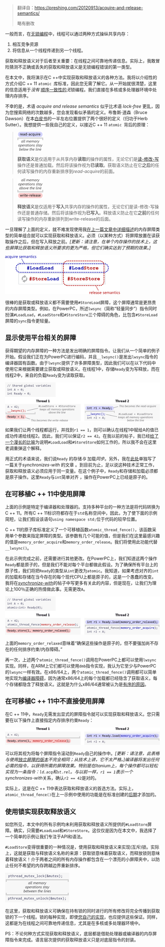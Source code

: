 > 翻译自：https://preshing.com/20120913/acquire-and-release-semantics/
>
> 略有删改

一般而言，在[无锁编程](http://preshing.com/20120612/an-introduction-to-lock-free-programming)中，线程可以通过两种方式操纵共享内存：

1. 相互竞争资源
2. 将信息从一个线程传递到另一个线程。

获取和释放语义对于后者至关重要：在线程之间可靠地传递信息。实际上，我敢冒险猜测不正确或丢失的获取和释放语义是无锁编程错误的第一类型。

在本文中，我将演示在C ++中实现获取和释放语义的各种方法。我将以介绍性的方式介绍C ++ 11 `atomic `库标准，因此您无需了解它。从一开始就很清楚，这里的信息适用于*没有* [顺序一致性的](http://preshing.com/20120612/an-introduction-to-lock-free-programming#sequential-consistency)*无*锁编程。我们直接在多核或多处理器环境中处理内存排序。

不幸的是，术语 *acquire and release semantics* 似乎比术语 *lock-free* 更乱，因为您搜索网络的次数越多，您会发现看似矛盾的定义。布鲁斯·道森（Bruce Dawson）在本[白皮书](http://msdn.microsoft.com/en-us/library/windows/desktop/ee418650.aspx)的一半左右位置提供了两个很好的定义（归功于Herb Sutter）。我想提供一些我自己的定义，以接近C ++ 11 `atomic `背后的原理：

> ![img](assets/Acquire%E4%B8%8ERelease%E8%AF%AD%E6%84%8F/read-acquire.png)
>
> **获取语义**是仅适用于从共享内存**读取**的操作的属性，无论它们是[读-修改-写](http://preshing.com/20120612/an-introduction-to-lock-free-programming#atomic-rmw)操作还是普通加载。然后将该操作视为**已读取**。获取语义防止在它**之后**的任何读写操作的内存重新排序到*read-acquire*的前面。

> ![img](assets/Acquire%E4%B8%8ERelease%E8%AF%AD%E6%84%8F/write-release.png)
>
> **释放语义**是仅适用于**写入**共享内存的操作的属性，无论它们是读-修改-写操作还是普通存储。然后将该操作视为**已写入**。释放语义防止在它**之前**的任何读写操作的内存重新排列到write-release的后面。

一旦理解了上面的定义，就不难发现使用我[在上一篇文章中详细描述](http://preshing.com/20120710/memory-barriers-are-like-source-control-operations)的内存屏障类型的简单组合就可以实现获取和释放语义。必须（以某种方式）将屏障放置在读获取操作之后，但在写入释放之前。*[更新：请注意，在单个内存操作的技术上，这些屏障比获取和释放语义所要求的更为严格，但它们确实达到了预期的效果。]*

![img](assets/Acquire%E4%B8%8ERelease%E8%AF%AD%E6%84%8F/acq-rel-barriers.png)

很棒的是获取或释放语义都不需要使用`#StoreLoad`屏障，这个屏障通常是更昂贵的内存屏障类型。例如，在PowerPC，所述`lwsync`（简称“轻量同步”）指令同时扮演`#LoadLoad`，`#LoadStore`和`#StoreStore`三个障碍的角色，比包含`#StoreLoad`屏障的`sync`指令更轻量。

## 显示使用平台相关的屏障

获得期望的内存屏障的一种方法是发出明确的屏障指令。让我们从一个简单的例子开始。假设我们正在为PowerPC进行编码，并且`__lwsync()`是发出`lwsync`指令的编译器固有函数。由于`lwsync`提供了许多屏障类型，因此我们可以在以下代码中使用它来根据需要建立获取或释放语义。在线程1中，存储`Ready`变为写释放，而在线程2中，来自的负载`Ready`变为读取获取。

![img](assets/Acquire%E4%B8%8ERelease%E8%AF%AD%E6%84%8F/platform-fences.png)

如果我们让两个线程都运行，并找到`r1 == 1`，则可以确认在线程1中赋给A的值已成功传递给线程2。因此，我们可以保证`r2 == 42`。在我以前的帖子，我已经[给了一个漫长的比喻](http://preshing.com/20120710/memory-barriers-are-like-source-control-operations)为说明`#LoadLoad`和`#StoreStore`如何工作的，所以我不会在这里老调重弹这个解释。

用正式的术语来说，我们说`Ready` 的存储*与* 加载*同步*。另外，我在[此处](http://preshing.com/20130823/the-synchronizes-with-relation)单独写了一篇关于*synchronizes-with* 的文章 。到目前为止，足以说这种技术正常工作，获取和释放语义必须应用于同一变量。在这个例子中，`Ready`和存储和加载必须都是原子操作。这里`Ready`与`int`简单对齐 ，操作在PowerPC上已经是原子的。

## 在可移植C ++ 11中使用屏障

上面的示例是特定于编译器和处理器的。支持多种平台的一种方法是将代码转换为C ++ 11。所有C ++ 11标识符都存在于`std`名称空间中，因此，为了使下面的示例简短，让我们假设该语句`using namespace std;`位于代码的较早位置。

C ++ 11的原子库标准定义了一个可移植函数`atomic_thread_fence()`，该函数采用单个参数来指定屏障的类型。该参数有几个可能的值，但是我们在这里最感兴趣的值是`memory_order_acquire`和`memory_order_release`。我们将使用此功能代替`__lwsync()`。

在此示例完成之前，还需要进行其他更改。在PowerPC上，我们知道这两个操作`Ready`都是原子的，但是我们不能对每个平台都做此假设。为了确保所有平台上的原子性，我们将把`Ready`的类型从`int`更改为`atomic`。我知道，如果考虑对齐的`int`的加载和存储在当今存在的每个现代CPU上都是原子的，这是一个愚蠢的改变。我将在[*synchronize-with*](http://preshing.com/20130823/the-synchronizes-with-relation)的帖子中写更多有关此的内容，但是现在，让我们为理论上100％正确的热情做此事。无需更改`A`。

![img](assets/Acquire%E4%B8%8ERelease%E8%AF%AD%E6%84%8F/cpp11-fences.png)

上面的`memory_order_relaxed`意味着“确保这些操作是原子的，但不要强加尚不存在的任何排序约束/内存障碍。”

再一次，上述两个`atomic_thread_fence()`调用在PowerPC上都可以使用`lwsync`实现。同样，在ARM上它们都可以使用`dmb`指令实现，我认为它至少与PowerPC的`lwsync`一样有效。在x86/64上，两个`atomic_thread_fence()`调用都可以简单地实现为[编译器障碍](http://preshing.com/20120625/memory-ordering-at-compile-time)，因为通常x86/64上的每个加载都已经隐含了获取语义，每个存储都隐含了释放语义。这就是为什么x86/64通常被认为是[有序的原因](http://preshing.com/20120930/weak-vs-strong-memory-models)。

## 在可移植C ++ 11中不直接使用屏障

在C ++ 11中，`Ready`无需发出显式的屏障指令就可以实现获取和释放语义。您只需要在以下操作上直接指定内存排序约束`Ready`：

![img](assets/Acquire%E4%B8%8ERelease%E8%AF%AD%E6%84%8F/cpp11-no-fences.png)

可以将其视为将每个屏障指令滚动到`Ready`自己的操作中。*[更新：请注意，此表格与使用[独立屏障的版本](http://preshing.com/20131125/acquire-and-release-fences-dont-work-the-way-youd-expect)不完全相同；从技术上讲，它不太严格。]*编译器将发出任何必需的指令，以获得所需的屏障效果。特别是在Itanium上，每个操作都可以轻松实现为一条指令：`ld.acq`和`st.rel`。与以前一样，`r1 == 1`表示一个*synchronizes-with*关系，确认`r2 == 42`是对的。

实际上，这是在C ++ 11中表达获取和释放语义的首选方法。实际上，`atomic_thread_fence()`在上一示例中使用的功能是在标准创建的[后期](http://www.open-std.org/jtc1/sc22/wg21/docs/papers/2008/n2633.html)才添加的。

## 使用锁实现获取释放语义

如您所见，本文中的所有示例均未利用获取和释放语义所提供的`#LoadStore`屏障。确实，只需要`#LoadLoad`和`#StoreStore`。这仅仅是因为在本文中，我选择了一个简单的示例让我们专注于API和语法。

`#LoadStore`变得很重要的一种情况是，使用获取和释放语义来实现(互斥)锁。实际上，这就是获取与释放语义名称的来源：获取锁意味着获取语义，而释放锁则意味着释放语义！介于两者之间的所有内存操作都包含在一个漂亮的小屏障夹中，以防止任何不希望的内存跨越边界重新排序。

![img](assets/Acquire%E4%B8%8ERelease%E8%AF%AD%E6%84%8F/acq-rel-lock.png)

在这里，获取和释放语义可确保在持有锁的同时进行的所有修改将完全传播到获取锁的下一个线程。锁的每种实现，即使[您自己的实现](http://preshing.com/20120226/roll-your-own-lightweight-mutex)，也应提供这些保证。同样，这都是为在线程之间可靠地传递信息，尤其是在多核或多处理器环境中。



PS：不论何种方式实现获取和释放语义，底层都是借助处理器或编译器的内存屏障指令来完成。语言层次提供的获取释放语义只是对底层指令的封装。


